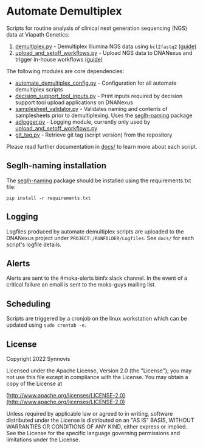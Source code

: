 # Automate Demultiplex

Scripts for routine analysis of clinical next generation sequencing (NGS) data at Viapath Genetics:

1. [demultiplex.py](demultiplex.py) - Demultiplex Illumina NGS data using `bcl2fastq2` [(guide)](docs/demultiplex.md)
2. [upload_and_setoff_workflows.py](upload_and_setoff_workflows.py) - Upload NGS data to DNANexus and trigger in-house 
workflows [(guide)](docs/upload_and_setoff_workflows.md)

The following modules are core dependencies:

* [automate_demultiplex_config.py](automate_demultiplex_config.py) - Configuration for all automate demultiplex scripts
* [decision_support_tool_inputs.py](decision_support_tool_inputs.py) - Print inputs required by decision support tool 
upload applications on DNANexus
* [samplesheet_validator.py](samplesheet_validator.py) - Validates naming and contents of samplesheets prior to 
demultiplexing. Uses the [seglh-naming](https://github.com/moka-guys/seglh-naming) package
* [adlogger.py](ad_logger.py) - Logging module, currently only used by 
[upload_and_setoff_workflows.py](upload_and_setoff_workflows.py)
* [git_tag.py](git_tag.py) - Retrieve git tag (script version) from the repository

Please read further documentation in [docs/](docs/) to learn more about each script.

## Seglh-naming installation

The [seglh-naming](https://github.com/moka-guys/seglh-naming) package should be installed using the requirements.txt 
file:

`pip install -r requirements.txt`

## Logging

Logfiles produced by automate demultiplex scripts are uploaded to the DNANexus project under 
`PROJECT:/RUNFOLDER/Logfiles`. See `docs/` for each script's logfile details.

## Alerts

Alerts are sent to the #moka-alerts binfx slack channel. In the event of a critical failure an email is sent to the 
moka-guys mailing list.

## Scheduling

Scripts are triggered by a cronjob on the linux workstation which can be updated using `sudo crontab -e`.

## License

Copyright 2022 Synnovis

Licensed under the Apache License, Version 2.0 (the "License"); you may not use this file except in compliance with 
the License. You may obtain a copy of the License at

[http://www.apache.org/licenses/LICENSE-2.0](http://www.apache.org/licenses/LICENSE-2.0)

Unless required by applicable law or agreed to in writing, software distributed under the License is distributed on an 
"AS IS" BASIS, WITHOUT WARRANTIES OR CONDITIONS OF ANY KIND, either express or implied. See the License for the 
specific language governing permissions and limitations under the License.